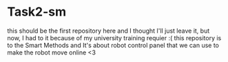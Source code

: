 # Task2-sm
this should be the first repository here and I thought I'll just leave it, but now, I had to it because of my university training requier :(
this repository is to the Smart Methods and It's about robot control panel that we can use to make the robot move online <3
